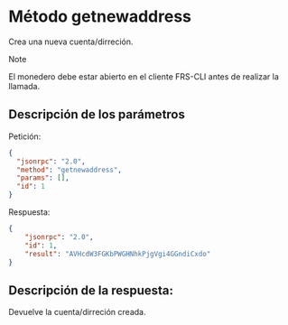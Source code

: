 # Método getnewaddress

Crea una nueva cuenta/dirreción.

> [!Note]
> El monedero debe estar abierto en el cliente FRS-CLI antes de realizar la llamada.

## Descripción de los parámetros

Petición:

```json
{
  "jsonrpc": "2.0",
  "method": "getnewaddress",
  "params": [],
  "id": 1
}
```

Respuesta:

```json
{
    "jsonrpc": "2.0",
    "id": 1,
    "result": "AVHcdW3FGKbPWGHNhkPjgVgi4GGndiCxdo"
}
```

## Descripción de la respuesta:

Devuelve la cuenta/dirreción creada.
